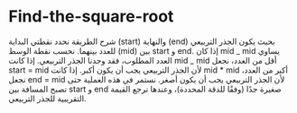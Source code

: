 # Find-the-square-root

شرح الطريقة
نحدد نقطتي البداية (start) والنهاية (end) بحيث يكون الجذر التربيعي للعدد بينهما.
نحسب نقطة الوسط (mid) بين start و end.
إذا كان mid _ mid يساوي العدد المطلوب، فقد وجدنا الجذر التربيعي.
إذا كانت mid _ mid أقل من العدد، نجعل start = mid لأن الجذر التربيعي يجب أن يكون أكبر.
إذا كانت mid \* mid أكبر من العدد، نجعل end = mid لأن الجذر التربيعي يجب أن يكون أصغر.
نستمر في هذه العملية حتى تصبح المسافة بين start و end صغيرة جدًا (وفقًا للدقة المحددة)، وعندها نرجع القيمة التقريبية للجذر التربيعي.
